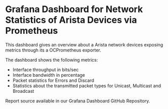 # Grafana Dashboard for Network Statistics of Arista Devices via Prometheus

This dashboard gives an overview about a Arista network devices exposing
metrics through its a OCPrometheus exporter.

The dashboard shows the following metrics:
 
* Interface throughput in bits/sec
* Interface bandwidth in percentage
* Packet statistics for Errors and Discard
* Statistics about the transmitted packet types for Unicast, Multicast and Broadcast

Report source available in our Grafana Dashboard GitHub Repository.
